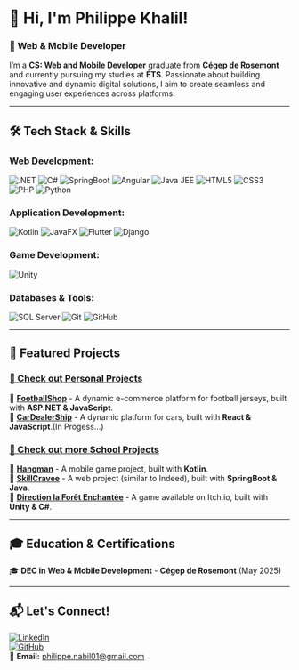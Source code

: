 # 👋 Hi, I'm **Philippe Khalil**!

### 🚀 **Web & Mobile Developer**

I’m a **CS: Web and Mobile Developer** graduate from **Cégep de Rosemont** and currently pursuing my studies at **ÉTS**. Passionate about building innovative and dynamic digital solutions, I aim to create seamless and engaging user experiences across platforms.

---

## 🛠️ **Tech Stack & Skills**

### **Web Development:**
![.NET](https://img.shields.io/badge/.NET-%23512BD4.svg?style=for-the-badge&logo=dotnet&logoColor=white)
![C#](https://img.shields.io/badge/C%23-%23239120.svg?style=for-the-badge&logo=c-sharp&logoColor=white)
![SpringBoot](https://img.shields.io/badge/SpringBoot-%236DB33F.svg?style=for-the-badge&logo=spring&logoColor=white)
![Angular](https://img.shields.io/badge/Angular-%23DD0031.svg?style=for-the-badge&logo=angular&logoColor=white)
![Java JEE](https://img.shields.io/badge/Java%20JEE-%23ED8B00.svg?style=for-the-badge&logo=java&logoColor=white)
![HTML5](https://img.shields.io/badge/HTML5-%23E34F26.svg?style=for-the-badge&logo=html5&logoColor=white)
![CSS3](https://img.shields.io/badge/CSS3-%231572B6.svg?style=for-the-badge&logo=css3&logoColor=white)
![PHP](https://img.shields.io/badge/PHP-%23777BB4.svg?style=for-the-badge&logo=php&logoColor=white)
![Python](https://img.shields.io/badge/Python-%233776AB.svg?style=for-the-badge&logo=python&logoColor=white)

### **Application Development:**
![Kotlin](https://img.shields.io/badge/Kotlin-%230095D5.svg?style=for-the-badge&logo=kotlin&logoColor=white)
![JavaFX](https://img.shields.io/badge/JavaFX-%23ED8B00.svg?style=for-the-badge&logo=java&logoColor=white)
![Flutter](https://img.shields.io/badge/Flutter-%2302569B.svg?style=for-the-badge&logo=flutter&logoColor=white)
![Django](https://img.shields.io/badge/Django-%23092E20.svg?style=for-the-badge&logo=django&logoColor=white)


### **Game Development:**
![Unity](https://img.shields.io/badge/Unity-%23000000.svg?style=for-the-badge&logo=unity&logoColor=white)

### **Databases & Tools:**
![SQL Server](https://img.shields.io/badge/SQL%20Server-%23CC2927.svg?style=for-the-badge&logo=microsoft-sql-server&logoColor=white)
![Git](https://img.shields.io/badge/Git-%23F05033.svg?style=for-the-badge&logo=git&logoColor=white)
![GitHub](https://img.shields.io/badge/GitHub-%23181717.svg?style=for-the-badge&logo=github&logoColor=white)

---

## 💼 **Featured Projects**

### [📌 Check out Personal Projects](#)
🔹 **[FootballShop](https://github.com/itzPhil514/FootBallShop)** - A dynamic e-commerce platform for football jerseys, built with **ASP.NET & JavaScript**.  
🔹 **[CarDealerShip](https://github.com/itzPhil514/CarDealerShip)** - A dynamic platform for cars, built with **React & JavaScript**.(In Progess...)  

### [📌 Check out more School Projects](#)
🔹 **[Hangman](https://github.com/itzPhil514/Pendu)** - A mobile game project, built with **Kotlin**.  
🔹 **[SkillCravee](https://github.com/itzPhil514/Skillcravee)** - A web project (similar to Indeed), built with **SpringBoot & Java**.  
🔹 **[Direction la Forêt Enchantée](https://itz-phil514.itch.io/direction-la-fort-enchante)** - A game available on Itch.io, built with **Unity & C#**.

---

## 🎓 **Education & Certifications**

🎓 **DEC in Web & Mobile Development** - **Cégep de Rosemont** (May 2025)

---

## 📬 **Let's Connect!**

[![LinkedIn](https://img.shields.io/badge/LinkedIn-%230077B5.svg?style=for-the-badge&logo=linkedin&logoColor=white)](https://www.linkedin.com/in/philippe-khalil-804061194/)  
[![GitHub](https://img.shields.io/badge/GitHub-%23181717.svg?style=for-the-badge&logo=github&logoColor=white)](https://github.com/itzPhil514)  
📧 **Email:** [philippe.nabil01@gmail.com](mailto:philippe.nabil01@gmail.com)
